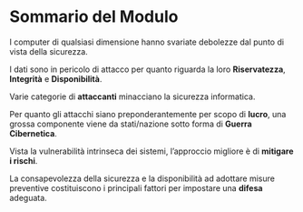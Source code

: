 # Sommario del Modulo

I computer di qualsiasi dimensione hanno svariate debolezze dal punto di vista della sicurezza.

I dati sono in pericolo di attacco per quanto riguarda la loro **Riservatezza**, **Integrità** e **Disponibilità**.

Varie categorie di **attaccanti** minacciano la sicurezza informatica.

Per quanto gli attacchi siano preponderantemente per scopo di **lucro**, una grossa componente viene da stati/nazione sotto forma di **Guerra Cibernetica**.

Vista la vulnerabilità intrinseca dei sistemi, l’approccio migliore è di **mitigare i rischi**.

La consapevolezza della sicurezza e la disponibilità ad adottare misure preventive costituiscono i principali fattori per impostare una **difesa** adeguata.
